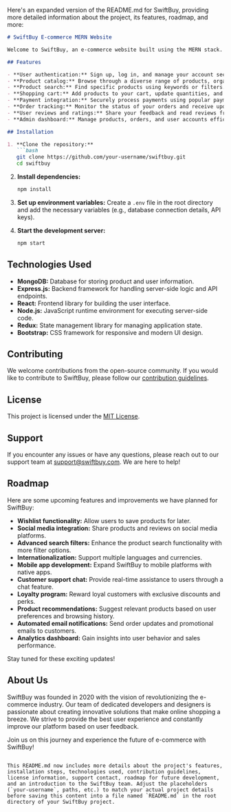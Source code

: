 Here's an expanded version of the README.md for SwiftBuy, providing more detailed information about the project, its features, roadmap, and more:

```markdown
# SwiftBuy E-commerce MERN Website

Welcome to SwiftBuy, an e-commerce website built using the MERN stack. This project aims to provide a seamless shopping experience for users, with a wide range of products and intuitive navigation.

## Features

- **User authentication:** Sign up, log in, and manage your account securely.
- **Product catalog:** Browse through a diverse range of products, organized into categories for easy navigation.
- **Product search:** Find specific products using keywords or filters.
- **Shopping cart:** Add products to your cart, update quantities, and proceed to checkout.
- **Payment integration:** Securely process payments using popular payment gateways.
- **Order tracking:** Monitor the status of your orders and receive updates.
- **User reviews and ratings:** Share your feedback and read reviews from other customers.
- **Admin dashboard:** Manage products, orders, and user accounts efficiently.

## Installation

1. **Clone the repository:**
   ```bash
   git clone https://github.com/your-username/swiftbuy.git
   cd swiftbuy
   ```

2. **Install dependencies:**
   ```bash
   npm install
   ```

3. **Set up environment variables:**
   Create a `.env` file in the root directory and add the necessary variables (e.g., database connection details, API keys).

4. **Start the development server:**
   ```bash
   npm start
   ```

## Technologies Used

- **MongoDB:** Database for storing product and user information.
- **Express.js:** Backend framework for handling server-side logic and API endpoints.
- **React:** Frontend library for building the user interface.
- **Node.js:** JavaScript runtime environment for executing server-side code.
- **Redux:** State management library for managing application state.
- **Bootstrap:** CSS framework for responsive and modern UI design.

## Contributing

We welcome contributions from the open-source community. If you would like to contribute to SwiftBuy, please follow our [contribution guidelines](CONTRIBUTING.md).

## License

This project is licensed under the [MIT License](LICENSE).

## Support

If you encounter any issues or have any questions, please reach out to our support team at support@swiftbuy.com. We are here to help!

## Roadmap

Here are some upcoming features and improvements we have planned for SwiftBuy:

- **Wishlist functionality:** Allow users to save products for later.
- **Social media integration:** Share products and reviews on social media platforms.
- **Advanced search filters:** Enhance the product search functionality with more filter options.
- **Internationalization:** Support multiple languages and currencies.
- **Mobile app development:** Expand SwiftBuy to mobile platforms with native apps.
- **Customer support chat:** Provide real-time assistance to users through a chat feature.
- **Loyalty program:** Reward loyal customers with exclusive discounts and perks.
- **Product recommendations:** Suggest relevant products based on user preferences and browsing history.
- **Automated email notifications:** Send order updates and promotional emails to customers.
- **Analytics dashboard:** Gain insights into user behavior and sales performance.

Stay tuned for these exciting updates!

## About Us

SwiftBuy was founded in 2020 with the vision of revolutionizing the e-commerce industry. Our team of dedicated developers and designers is passionate about creating innovative solutions that make online shopping a breeze. We strive to provide the best user experience and constantly improve our platform based on user feedback.

Join us on this journey and experience the future of e-commerce with SwiftBuy!
```

This README.md now includes more details about the project's features, installation steps, technologies used, contribution guidelines, license information, support contact, roadmap for future development, and an introduction to the SwiftBuy team. Adjust the placeholders (`your-username`, paths, etc.) to match your actual project details before saving this content into a file named `README.md` in the root directory of your SwiftBuy project.

